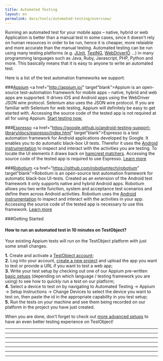 ```yaml
---
title: Automated Testing
layout: en
permalink: docs/tools/automated-testing/overview/
---
```


Running an automated test for your mobile apps – native, hybrid or web Application is better than a manual test in some cases, since it doesn't rely on human resources in order to be run, hence it is cheaper, more relaiable and more accurate than the manual testing.
Automated testing can be run using many testing platforms (e.g. [JUnit](http://junit.org/junit4/), [TestNG](http://testng.org/doc/index.html), [WebDriverIO](http://webdriver.io/) ...) in many programming languages such as Java, Ruby, Javascript, PHP, Python and more. This basically means that it is easy to anyone to write an automated test.

Here is a list of the test automation frameworks we support:

###[Appium](/docs/tools/appium/introduction/)
<a href="http://appium.io/" target"blank">Appium</a> is an open-source test-automation framework for mobile apps – native, hybrid and web apps are supported. It drives iOS and Android apps using the WebDriver JSON wire protocol. Selenium also uses the JSON wire protocol. If you are familiar with Selenium for web testing, Appium will definitely be easy to get started with. Accessing the source code of the tested app is not required at all for using Appium. [Start testing now.](#ten_minutes)

###[Espresso](/docs/testing-tools/robotium-espresso/setup/)
<a href="https://google.github.io/android-testing-support-library/docs/espresso/index.html" target"blank">Espresso</a> is a test automation framework for Android applications developed by Google. It enables you to do automatic black-box UI tests. Therefor it uses the <a href="http://developer.android.com/reference/android/app/Instrumentation.html" target="_blank">Android instrumentation</a> to inspect and interact with the activities you are testing. To locate the UI elements it draws back on <a href="https://github.com/hamcrest" target="_blank">hamcrest matchers</a>. Accessing the source code of the tested app is required to use Espresso. [Learn more](/docs/testing-tools/robotium-espresso/setup/)

###[Robotium](/docs/testing-tools/robotium-espresso/setup/)
<a href="https://github.com/robotiumtech/robotium" target"blank">Robotium</a> is an open-source test automation framework for automatic black-box UI-tests. Created as an extension of the Android test framework it only supports native and hybrid Android apps. Robotium allows you two write function, system and acceptance test scenarios and define them across Android activities. Robotium uses the <a href="http://developer.android.com/reference/android/app/Instrumentation.html">Android instrumentation</a> to inspect and interact with the activities in your app. Accessing the source code of the tested app is necessary to use this framework. [Learn more](/docs/testing-tools/robotium-espresso/setup/)

###Getting Started

<h4 id="ten_minutes">How to run an automated test in 10 minutes on TestObject?</h4>
Your existing Appium tests will run on the TestObject platform with just some small changes.

**1.** Create and activate a <a href="/docs/general-reference/creating-an-account/" target="_blank">TestObject account</a>;<br>
**2.** Log into your account, <a href="/docs/general-reference/managing-your-apps/" target="blank">create a new project</a> and upload the app you want to test or provide a URL if you want to test a web app;<br>
**3.** Write your test setup by checking out one of our Appium pre-written [basic setups](/docs/tools/appium/setups/basic-setups) (depending on which language / testing framework you are using) to see how to quickly run a test on our platform;<br>
**4.** Select a device to test on by navigating to Automated Testing -> Appium -> Setup Instructions -> Change Devices to select the device you want to test on, then paste the id in the appropriate capability in you test setup;<br>
**5.** Run the tests on your machine and see them being recorded on our platform in the project you have just created.

When you are done, don't forget to check out <a href="/docs/tools/appium/setups/">more advanced setups</a> to have an even better testing experience on TestObject!

***
***
***
***
***
***
***
